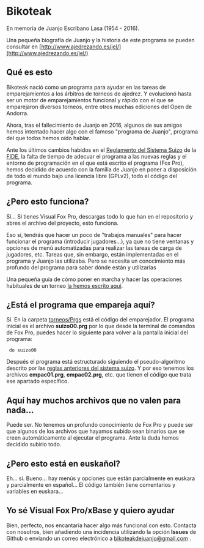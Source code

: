# Bikoteak

En memoria de Juanjo Escribano Lasa (1954 - 2016). 

Una pequeña biografía de Juanjo y la historia de este programa se pueden consultar en [http://www.ajedrezando.es/jel/](http://www.ajedrezando.es/jel/)

## Qué es esto

Bikoteak nació como un programa para ayudar en las tareas de emparejamientos a los árbitros de torneos de ajedrez. Y evolucionó hasta ser un motor de emparejamientos funcional y rápido con el que se emparejaron diversos torneos, entre otros muchas ediciones del Open de Andorra.

Ahora, tras el fallecimiento de Juanjo en 2016, algunos de sus amigos hemos intentado hacer algo con el famoso "programa de Juanjo", programa del que todos hemos oído hablar. 

Ante los últimos cambios habidos en el [Reglamento del Sistema Suizo](http://www.fide.com/fide/handbook.html?id=18&view=category) de la [FIDE](http://www.fide.com), la falta de tiempo de adecuar el programa a las nuevas reglas y el entorno de programación en el que está escrito el programa (Fox Pro), hemos decidido de acuerdo con la familia de Juanjo en poner a disposición de todo el mundo bajo una licencia libre (GPLv2), todo el código del programa.

## ¿Pero esto funciona?

Sí... Si tienes Visual Fox Pro, descargas todo lo que han en el repositorio y abres el archivo del proyecto, esto funciona. 

Eso sí, tendrás que hacer un poco de "trabajos manuales" para hacer funcionar el programa (introducir jugadores...), ya que no tiene ventanas y opciones de menú automatizadas para realizar las tareas de carga de jugadores, etc. Tareas que, sin embargo, están implementadas en el programa y Juanjo las utilizaba. Pero se necesita un conocimiento más profundo del programa para saber dónde están y utilizarlas

Una pequeña guía de cómo poner en marcha y hacer las operaciones habituales de un torneo [la hemos escrito aquí](https://github.com/bikoteak/bikoteak/wiki/Puesta-en-marcha).

## ¿Está el programa que empareja aquí?

Sí. En la carpeta [torneos/Prgs](torneos/Prgs) está el código del emparejador. El programa inicial es el archivo **suizo00.prg** por lo que desde la terminal de comandos de Fox Pro, puedes hacer lo siguiente para volver a la pantalla inicial del programa:

``` do suizo00```

Después el programa está estructurado siguiendo el pseudo-algoritmo descrito por las [reglas anteriores del sistema suizo](http://www.fide.com/fide/handbook.html?id=167&view=article). Y por eso tenemos los archivos **empac01.prg**, **empac02.prg**, etc. que tienen el código que trata ese apartado específico.

## Aquí hay muchos archivos que no valen para nada...

Puede ser. No tenemos un profundo conocimiento de Fox Pro y puede ser que algunos de los archivos que hayamos subido sean binarios que se creen automáticamente al ejecutar el programa. Ante la duda hemos decidido subirlo todo.

## ¿Pero esto está en euskañol?

Eh... sí. Bueno... hay menús y opciones que están parcialmente en euskara y parcialmente en español... El código también tiene comentarios y variables en euskara...

## Yo sé Visual Fox Pro/xBase y quiero ayudar

Bien, perfecto, nos encantaría hacer algo más funcional con esto. Contacta con nosotros, bien añadiendo una incidencia utilizando la opción **Issues** de Github o enviando un correo electrónico a bikoteakdejuanjo@gmail.com .
